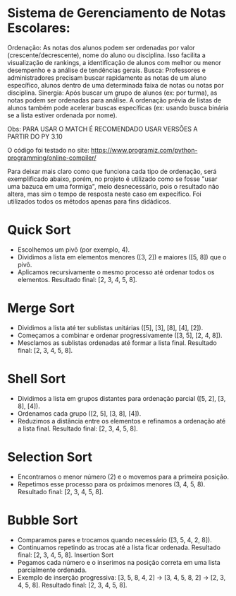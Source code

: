 # Sistema de Gerenciamento de Notas Escolares: 

Ordenação: As notas dos alunos podem ser ordenadas por valor (crescente/decrescente), nome do aluno ou disciplina. Isso facilita a visualização de rankings, a identificação de alunos com melhor ou menor desempenho e a análise de tendências gerais.
Busca: Professores e administradores precisam buscar rapidamente as notas de um aluno específico, alunos dentro de uma determinada faixa de notas ou notas por disciplina.
Sinergia: Após buscar um grupo de alunos (ex: por turma), as notas podem ser ordenadas para análise. A ordenação prévia de listas de alunos também pode acelerar buscas específicas (ex: usando busca binária se a lista estiver ordenada por nome).

Obs: PARA USAR O MATCH É RECOMENDADO USAR VERSÕES A PARTIR DO PY 3.10

O código foi testado no site: https://www.programiz.com/python-programming/online-compiler/


Para deixar mais claro como que funciona cada tipo de ordenação, será exemplificado abaixo, porém, no projeto é utilizado como se fosse "usar uma bazuca em uma formiga", meio desnecessário, pois o resultado não altera, mas sim o tempo de resposta neste caso em expecífico. Foi utilizados todos os métodos apenas para fins didádicos.


# Quick Sort
- Escolhemos um pivô (por exemplo, 4).
- Dividimos a lista em elementos menores ([3, 2]) e maiores ([5, 8]) que o pivô.
- Aplicamos recursivamente o mesmo processo até ordenar todos os elementos.
Resultado final: [2, 3, 4, 5, 8].
# Merge Sort
- Dividimos a lista até ter sublistas unitárias ([5], [3], [8], [4], [2]).
- Começamos a combinar e ordenar progressivamente ([3, 5], [2, 4, 8]).
- Mesclamos as sublistas ordenadas até formar a lista final.
Resultado final: [2, 3, 4, 5, 8].
# Shell Sort
- Dividimos a lista em grupos distantes para ordenação parcial ([5, 2], [3, 8], [4]).
- Ordenamos cada grupo ([2, 5], [3, 8], [4]).
- Reduzimos a distância entre os elementos e refinamos a ordenação até a lista final.
Resultado final: [2, 3, 4, 5, 8].
# Selection Sort
- Encontramos o menor número (2) e o movemos para a primeira posição.
- Repetimos esse processo para os próximos menores (3, 4, 5, 8).
Resultado final: [2, 3, 4, 5, 8].
# Bubble Sort
- Comparamos pares e trocamos quando necessário ([3, 5, 4, 2, 8]).
- Continuamos repetindo as trocas até a lista ficar ordenada.
Resultado final: [2, 3, 4, 5, 8].
Insertion Sort
- Pegamos cada número e o inserimos na posição correta em uma lista parcialmente ordenada.
- Exemplo de inserção progressiva: [3, 5, 8, 4, 2] → [3, 4, 5, 8, 2] → [2, 3, 4, 5, 8].
Resultado final: [2, 3, 4, 5, 8].

